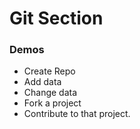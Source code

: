 # Git Section

### Demos

- Create Repo
- Add data
- Change data
- Fork a project
- Contribute to that project.
